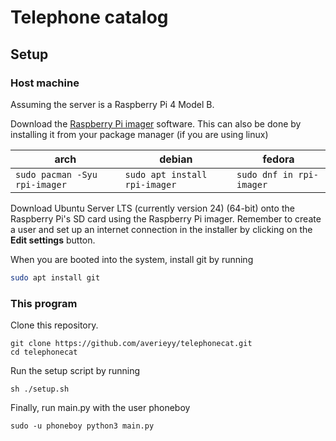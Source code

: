 # Telephone catalog

## Setup

### Host machine

Assuming the server is a Raspberry Pi 4 Model B.

Download the [Raspberry Pi imager](https://www.raspberrypi.com/software/) software. This can also be done by installing it from your package manager (if you are using linux)

|arch|debian|fedora|
|-|-|-|
|```sudo pacman -Syu rpi-imager```|```sudo apt install rpi-imager```|```sudo dnf in rpi-imager```|

Download Ubuntu Server LTS (currently version 24) (64-bit) onto the Raspberry Pi's SD card using the Raspberry Pi imager. Remember to create a user and set up an internet connection in the installer by clicking on the **Edit settings** button.
<!-- 
When you have booted into the system, install the dependencies below.

|dependencies|dnf package (fedora)|pacman (arch linux)|apt package (debian-based)
|-|-|-|-
|postgres|postgresql-server, postgresql|postgresql|postgresql, postgresql-client
|python|python3|python3|python3
|git|git|git|git -->

When you are booted into the system, install git by running

```sh
sudo apt install git
```

### This program

Clone this repository.

```
git clone https://github.com/averieyy/telephonecat.git
cd telephonecat
```

Run the setup script by running

```
sh ./setup.sh
```

Finally, run main.py with the user phoneboy

```
sudo -u phoneboy python3 main.py
```
